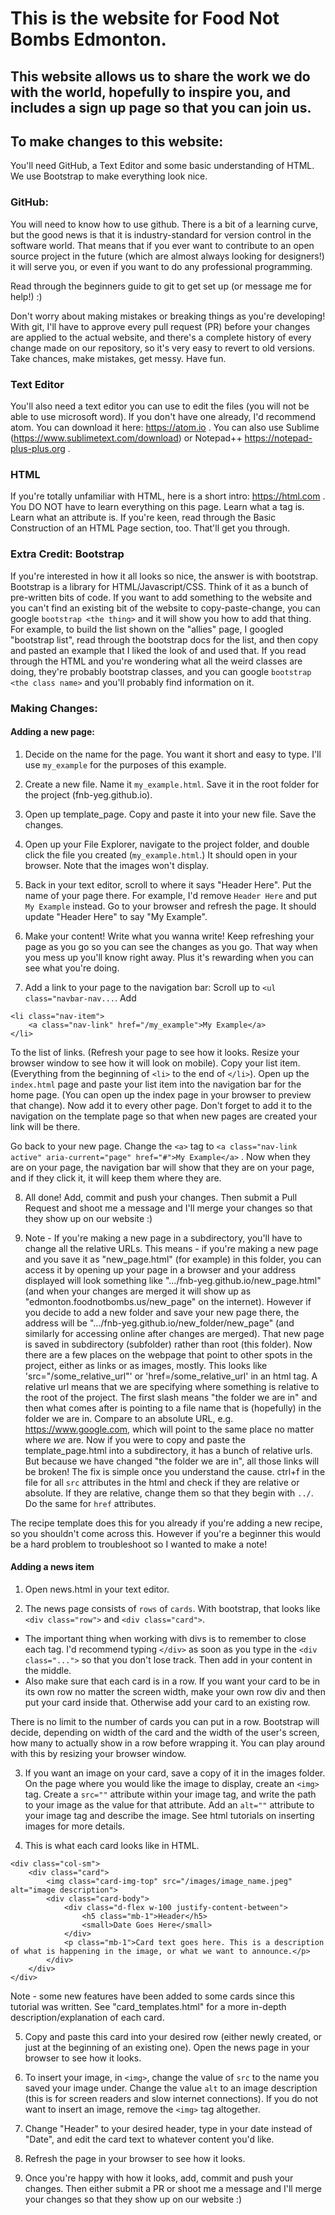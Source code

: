 # This is the website for Food Not Bombs Edmonton. 

## This website allows us to share the work we do with the world, hopefully to inspire you, and includes a sign up page so that you can join us. 

## To make changes to this website:

You'll need GitHub, a Text Editor and some basic understanding of HTML. We use Bootstrap to make everything look nice. 

### GitHub:
You will need to know how to use github. There is a bit of a learning curve, but the good news
is that it is industry-standard for version control in the software world. That means that if you
ever want to contribute to an open source project in the future (which are almost always looking for designers!) it will serve you, or even if you want to do any professional programming. 

Read through the beginners guide to git to get set up (or message me for help!) :) 

Don't worry about making mistakes or breaking things as you're developing! With git, I'll have to approve every pull request (PR) before your changes are applied to the actual website, and there's a complete history of every change made on our repository, so it's very easy to revert to old versions. Take chances, make mistakes, get messy. Have fun. 

### Text Editor
You'll also need a text editor you can use to edit the files (you will not be able to use microsoft word). If you don't have one already, I'd recommend atom. You can download it here: https://atom.io . You can also use Sublime (https://www.sublimetext.com/download) or Notepad++ https://notepad-plus-plus.org . 

### HTML
If you're totally unfamiliar with HTML, here is a short intro: https://html.com . You DO NOT have to learn everything on this page. Learn what a tag is. Learn what an attribute is. If you're keen, read through the Basic Construction of an HTML Page section, too. That'll get you through. 

### Extra Credit: Bootstrap
If you're interested in how it all looks so nice, the answer is with bootstrap. Bootstrap is a library for HTML/Javascript/CSS. Think of it as a bunch of pre-written bits of code. If you want to add something to the website and you can't find an existing bit of the website to copy-paste-change, you can google `bootstrap <the thing>` and it will show you how to add that thing. For example, to build the list shown on the "allies" page, I googled "bootstrap list", read through the bootstrap docs for the list, and then copy and pasted an example that I liked the look of and used that. If you read through the HTML and you're wondering what all the weird classes are doing, they're probably bootstrap classes, and you can google `bootstrap <the class name>` and you'll probably find information on it. 

### Making Changes:
#### Adding a new page: 
1. Decide on the name for the page. You want it short and easy to type. I'll use `my_example` for the purposes of this example. 

2. Create a new file. Name it `my_example.html`. Save it in the root folder for the project (fnb-yeg.github.io).

3. Open up template_page. Copy and paste it into your new file. Save the changes. 

4. Open up your File Explorer, navigate to the project folder, and double click the file you created (`my_example.html`.) It should open in your browser. Note that the images won't display.

5. Back in your text editor, scroll to where it says "Header Here". Put the name of your page there. For example, I'd remove `Header Here` and put `My Example` instead. Go to your browser and refresh the page. It should update "Header Here" to say "My Example".

6. Make your content! Write what you wanna write! Keep refreshing your page as you go so you can see the changes as you go. That way when you mess up you'll know right away. Plus it's rewarding when you can see what you're doing. 

7. Add a link to your page to the navigation bar: Scroll up to `<ul class="navbar-nav...`. Add 
```
<li class="nav-item">
	<a class="nav-link" href="/my_example">My Example</a>
</li>
```
To the list of links. (Refresh your page to see how it looks. Resize your browser window to see how it will look on mobile). Copy your list item. (Everything from the beginning of `<li>` to the end of `</li>`). Open up the `index.html` page and paste your list item into the navigation bar for the home page. (You can open up the index page in your browser to preview that change). Now add it to every other page. Don't forget to add it to the navigation on the template page so that when new pages are created your link will be there.

Go back to your new page. Change the `<a>` tag to `<a class="nav-link active" aria-current="page" href="#">My Example</a>` . Now when they are on your page, the navigation bar will show that they are on your page, and if they click it, it will keep them where they are. 

8. All done! Add, commit and push your changes. Then submit a Pull Request and shoot me a message and I'll merge your changes so that they show up on our website :) 

9. Note - If you're making a new page in a subdirectory, you'll have to change all the relative URLs.
This means - if you're making a new page and you save it as "new_page.html" (for example) in this folder, you can access it by opening up your page in a browser and your address displayed will look something like 
".../fnb-yeg.github.io/new_page.html" (and when your changes are merged it will show up as "edmonton.foodnotbombs.us/new_page" on the internet). However if you decide to add a new folder and save your new page there, the address will be ".../fnb-yeg.github.io/new_folder/new_page" (and similarly for accessing online after changes are merged). That new page is saved in subdirectory (subfolder) rather than root (this folder). 
Now there are a few places on the webpage that point to other spots in the project, either as links or as images, mostly. This looks like 'src="/some_relative_url"' or 'href=/some_relative_url' in an html tag. A relative url means that we are specifying where something is relative to the root of the project. The first slash means "the folder we are in" and then what comes after is pointing to a file name that is (hopefully) in the folder we are in. Compare to an absolute URL, e.g. https://www.google.com, which will point to the same place no matter where *we* are. 
Now if you were to copy and paste the template_page.html into a subdirectory, it has a bunch of relative urls. But because we have changed "the folder we are in", all those links will be broken!
The fix is simple once you understand the cause. ctrl+f in the file for all `src` attributes in the html and check if they are relative or absolute. If they are relative, change them so that they begin with `../`. Do the same for `href` attributes.

The recipe template does this for you already if you're adding a new recipe, so you shouldn't come across this. However if you're a beginner this would be a hard problem to troubleshoot so I wanted to make a note!

#### Adding a news item
1. Open news.html in your text editor.

2. The news page consists of `rows` of `cards`. With bootstrap, that looks like `<div class="row">` and `<div class="card">`. 
- The important thing when working with divs is to remember to close each tag. I'd recommend typing `</div>` as soon as you type in the `<div class="...">` so that you don't lose track. Then add in your content in the middle. 
- Also make sure that each card is in a row. If you want your card to be in its own row no matter the screen width, make your own row div and then put your card inside that. Otherwise add your card to an existing row. 

There is no limit to the number of cards you can put in a row. Bootstrap will decide, depending on width of the card and the width of the user's screen, how many to actually show in a row before wrapping it. You can play around with this by resizing your browser window.

3. If you want an image on your card, save a copy of it in the images folder. On the page where you would like the image to display, create an `<img>` tag. Create a `src=""` attribute within your image tag, and write the path to your image as the value for that attribute. Add an `alt=""` attribute to your image tag and describe the image. See html tutorials on inserting images for more details.  

4. This is what each card looks like in HTML. 
```
<div class="col-sm">
	<div class="card">
		<img class="card-img-top" src="/images/image_name.jpeg" alt="image description">
		<div class="card-body">
			<div class="d-flex w-100 justify-content-between">
				<h5 class="mb-1">Header</h5>
				<small>Date Goes Here</small>
			</div>
			<p class="mb-1">Card text goes here. This is a description of what is happening in the image, or what we want to announce.</p>
		</div>
	</div>
</div>
```
Note - some new features have been added to some cards since this tutorial was written. See "card_templates.html"
for a more in-depth description/explanation of each card. 

5. Copy and paste this card into your desired row (either newly created, or just at the beginning of an existing one). Open the news page in your browser to see how it looks.

6. To insert your image, in `<img>`, change the value of `src` to the name you saved your image under. Change the value `alt` to an image description (this is for screen readers and slow internet connections). If you do not want to insert an image, remove the `<img>` tag altogether.

7. Change "Header" to your desired header, type in your date instead of "Date", and edit the card text to whatever content you'd like. 

8. Refresh the page in your browser to see how it looks. 

9. Once you're happy with how it looks, add, commit and push your changes. Then either submit a PR or shoot me a message and I'll merge your changes so that they show up on our website :) 



